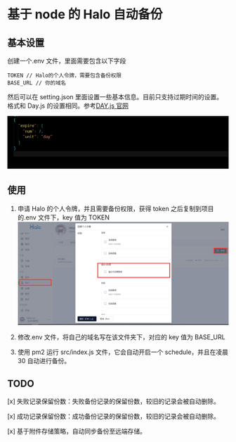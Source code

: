 # 基于 node 的 Halo 自动备份

## 基本设置

创建一个.env 文件，里面需要包含以下字段

```
TOKEN // Halo的个人令牌，需要包含备份权限
BASE_URL // 你的域名
```

然后可以在 setting.json 里面设置一些基本信息。目前只支持过期时间的设置。格式和 Day.js 的设置相同。参考[DAY.js 官网](https://day.js.org/docs/zh-CN/manipulate/add#%E6%94%AF%E6%8C%81%E7%9A%84%E5%8D%95%E4%BD%8D%E5%88%97%E8%A1%A8)

![setting.json设置](image.png)

## 使用

1. 申请 Halo 的个人令牌，并且需要备份权限，获得 token 之后复制到项目的.env 文件下，key 值为 TOKEN
   ![申请Halo令牌](image-1.png)

2. 修改.env 文件，将自己的域名写在该文件夹下，对应的 key 值为 BASE_URL

3. 使用 pm2 运行 src/index.js 文件，它会自动开启一个 schedule，并且在凌晨 30 自动进行备份。

## TODO

[x] 失败记录保留份数：失败备份记录的保留份数，较旧的记录会被自动删除。

[x] 成功记录保留份数：成功备份记录的保留份数，较旧的记录会被自动删除。

[x] 基于附件存储策略，自动同步备份至远端存储。
